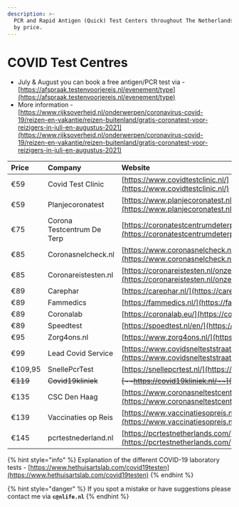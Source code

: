 ```yaml
---
description: >-
  PCR and Rapid Antigen (Quick) Test Centers throughout The Netherlands sorted
  by price.
---
```


# COVID Test Centres

* July & August you can book a free antigen/PCR test via - [https://afspraak.testenvoorjereis.nl/evenement/type](https://afspraak.testenvoorjereis.nl/evenement/type)
* More information - [https://www.rijksoverheid.nl/onderwerpen/coronavirus-covid-19/reizen-en-vakantie/reizen-buitenland/gratis-coronatest-voor-reizigers-in-juli-en-augustus-2021](https://www.rijksoverheid.nl/onderwerpen/coronavirus-covid-19/reizen-en-vakantie/reizen-buitenland/gratis-coronatest-voor-reizigers-in-juli-en-augustus-2021) 

| **Price** | Company | Website |
| :--- | :--- | :--- |
| €59 | Covid Test Clinic | [https://www.covidtestclinic.nl/](https://www.covidtestclinic.nl/) |
| €59 | Planjecoronatest | [https://www.planjecoronatest.nl/](https://www.planjecoronatest.nl/) |
| €75 | Corona Testcentrum De Terp | [https://coronatestcentrumdeterp.nl/](https://coronatestcentrumdeterp.nl/) |
| €85 | Coronasnelcheck.nl | [https://www.coronasnelcheck.nl/pcr-test/](https://www.coronasnelcheck.nl/pcr-test/) |
| €85 | Coronareistesten.nl | [https://coronareistesten.nl/onze-testen/pcr-test/](https://coronareistesten.nl/onze-testen/pcr-test/) |
| €89 | Carephar | [https://carephar.nl/](https://carephar.nl/) |
| €89 | Fammedics | [https://fammedics.nl/](https://fammedics.nl/) |
| €89 | Coronalab | [https://coronalab.eu/](https://coronalab.eu/) |
| €89 | Speedtest | [https://spoedtest.nl/en/](https://spoedtest.nl/en/) |
| €95 | Zorg4ons.nl | [https://www.zorg4ons.nl/](https://www.zorg4ons.nl/) |
| €99 | Lead Covid Service | [https://www.covidsnelteststraat.nl/](https://www.covidsnelteststraat.nl/) |
| €109,95 | SnellePcrTest  | [https://snellepcrtest.nl/](https://snellepcrtest.nl/) |
| ~~€119~~ | ~~Covid19kliniek~~ | ~~~~[~~https://covid19kliniek.nl/~~](https://covid19kliniek.nl/)~~~~ |
| €135 | CSC Den Haag | [https://www.coronasneltestcentrumdenhaag.nl/testaanbod/](https://www.coronasneltestcentrumdenhaag.nl/testaanbod/) |
| €139 | Vaccinaties op Reis | [https://www.vaccinatiesopreis.nl/](https://www.vaccinatiesopreis.nl/) |
| €145 | pcrtestnederland.nl | [https://pcrtestnetherlands.com/](https://pcrtestnetherlands.com/) |

{% hint style="info" %}
Explanation of the different COVID-19 laboratory tests - [https://www.hethuisartslab.com/covid19testen](https://www.hethuisartslab.com/covid19testen) 
{% endhint %}

{% hint style="danger" %}
If you spot a mistake or have suggestions please contact me via **`c@nlife.nl`**
{% endhint %}



